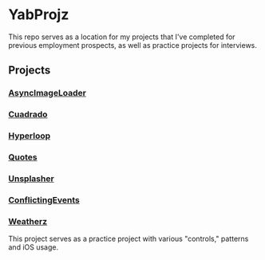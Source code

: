 # YabProjz

This repo serves as a location for my projects that I've completed for previous employment prospects, as well as practice projects for interviews.

## Projects

### [AsyncImageLoader](https://github.com/rbaumbach/YabProjz/tree/maestro/AsyncImageLoader)

### [Cuadrado](https://github.com/rbaumbach/YabProjz/tree/maestro/Cuadrado)

### [Hyperloop](https://github.com/rbaumbach/YabProjz/tree/maestro/Hyperloop)

### [Quotes](https://github.com/rbaumbach/YabProjz/tree/maestro/Quotes)

### [Unsplasher](https://github.com/rbaumbach/YabProjz/tree/maestro/Unsplasher)

### [ConflictingEvents](https://github.com/rbaumbach/YabProjz/tree/maestro/ConflictingEvents)

### [Weatherz](https://github.com/rbaumbach/YabProjz/tree/maestro/Weatherz)

This project serves as a practice project with various "controls," patterns and iOS usage.
